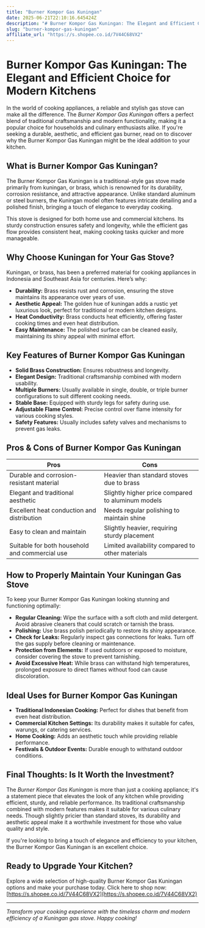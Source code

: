 ```yaml
---
title: "Burner Kompor Gas Kuningan"
date: 2025-06-21T22:10:16.645424Z
description: "# Burner Kompor Gas Kuningan: The Elegant and Efficient Choice for Modern Kitchens..."
slug: "burner-kompor-gas-kuningan"
affiliate_url: "https://s.shopee.co.id/7V44C68VX2"
---
```

# Burner Kompor Gas Kuningan: The Elegant and Efficient Choice for Modern Kitchens

In the world of cooking appliances, a reliable and stylish gas stove can make all the difference. The *Burner Kompor Gas Kuningan* offers a perfect blend of traditional craftsmanship and modern functionality, making it a popular choice for households and culinary enthusiasts alike. If you're seeking a durable, aesthetic, and efficient gas burner, read on to discover why the Burner Kompor Gas Kuningan might be the ideal addition to your kitchen.

## What is Burner Kompor Gas Kuningan?

The Burner Kompor Gas Kuningan is a traditional-style gas stove made primarily from kuningan, or brass, which is renowned for its durability, corrosion resistance, and attractive appearance. Unlike standard aluminum or steel burners, the Kuningan model often features intricate detailing and a polished finish, bringing a touch of elegance to everyday cooking.

This stove is designed for both home use and commercial kitchens. Its sturdy construction ensures safety and longevity, while the efficient gas flow provides consistent heat, making cooking tasks quicker and more manageable.

## Why Choose Kuningan for Your Gas Stove?

Kuningan, or brass, has been a preferred material for cooking appliances in Indonesia and Southeast Asia for centuries. Here’s why:

- **Durability:** Brass resists rust and corrosion, ensuring the stove maintains its appearance over years of use.
- **Aesthetic Appeal:** The golden hue of kuningan adds a rustic yet luxurious look, perfect for traditional or modern kitchen designs.
- **Heat Conductivity:** Brass conducts heat efficiently, offering faster cooking times and even heat distribution.
- **Easy Maintenance:** The polished surface can be cleaned easily, maintaining its shiny appeal with minimal effort.

## Key Features of Burner Kompor Gas Kuningan

- **Solid Brass Construction:** Ensures robustness and longevity.
- **Elegant Design:** Traditional craftsmanship combined with modern usability.
- **Multiple Burners:** Usually available in single, double, or triple burner configurations to suit different cooking needs.
- **Stable Base:** Equipped with sturdy legs for safety during use.
- **Adjustable Flame Control:** Precise control over flame intensity for various cooking styles.
- **Safety Features:** Usually includes safety valves and mechanisms to prevent gas leaks.

## Pros & Cons of Burner Kompor Gas Kuningan

| **Pros**                                    | **Cons**                                        |
|----------------------------------------------|------------------------------------------------|
| Durable and corrosion-resistant material   | Heavier than standard stoves due to brass     |
| Elegant and traditional aesthetic          | Slightly higher price compared to aluminum models |
| Excellent heat conduction and distribution | Needs regular polishing to maintain shine   |
| Easy to clean and maintain                   | Slightly heavier, requiring sturdy placement |
| Suitable for both household and commercial use | Limited availability compared to other materials |

## How to Properly Maintain Your Kuningan Gas Stove

To keep your Burner Kompor Gas Kuningan looking stunning and functioning optimally:

- **Regular Cleaning:** Wipe the surface with a soft cloth and mild detergent. Avoid abrasive cleaners that could scratch or tarnish the brass.
- **Polishing:** Use brass polish periodically to restore its shiny appearance.
- **Check for Leaks:** Regularly inspect gas connections for leaks. Turn off the gas supply before cleaning or maintenance.
- **Protection from Elements:** If used outdoors or exposed to moisture, consider covering the stove to prevent tarnishing.
- **Avoid Excessive Heat:** While brass can withstand high temperatures, prolonged exposure to direct flames without food can cause discoloration.

## Ideal Uses for Burner Kompor Gas Kuningan

- **Traditional Indonesian Cooking:** Perfect for dishes that benefit from even heat distribution.
- **Commercial Kitchen Settings:** Its durability makes it suitable for cafes, warungs, or catering services.
- **Home Cooking:** Adds an aesthetic touch while providing reliable performance.
- **Festivals & Outdoor Events:** Durable enough to withstand outdoor conditions.

## Final Thoughts: Is It Worth the Investment?

The *Burner Kompor Gas Kuningan* is more than just a cooking appliance; it's a statement piece that elevates the look of any kitchen while providing efficient, sturdy, and reliable performance. Its traditional craftsmanship combined with modern features makes it suitable for various culinary needs. Though slightly pricier than standard stoves, its durability and aesthetic appeal make it a worthwhile investment for those who value quality and style.

If you're looking to bring a touch of elegance and efficiency to your kitchen, the Burner Kompor Gas Kuningan is an excellent choice.

## Ready to Upgrade Your Kitchen? 

Explore a wide selection of high-quality Burner Kompor Gas Kuningan options and make your purchase today. Click here to shop now: [https://s.shopee.co.id/7V44C68VX2](https://s.shopee.co.id/7V44C68VX2)

---

*Transform your cooking experience with the timeless charm and modern efficiency of a Kuningan gas stove. Happy cooking!*